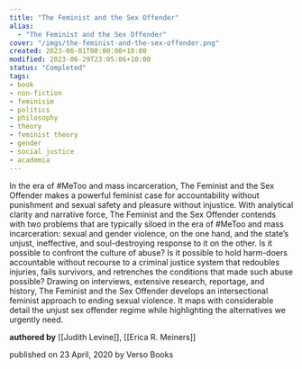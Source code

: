 ```yaml
---
title: "The Feminist and the Sex Offender"
alias:
  - "The Feminist and the Sex Offender"
cover: "/imgs/the-feminist-and-the-sex-offender.png"
created: 2023-06-01T00:00:00+10:00
modified: 2023-06-29T23:05:06+10:00
status: "Completed"
tags:
- book
- non-fiction
- feminisim
- politics
- philosophy
- theory
- feminist theory
- gender
- social justice
- academia
---
```


In the era of #MeToo and mass incarceration, The Feminist and the Sex Offender makes a powerful feminist case for accountability without punishment and sexual safety and pleasure without injustice. With analytical clarity and narrative force, The Feminist and the Sex Offender contends with two problems that are typically siloed in the era of #MeToo and mass incarceration: sexual and gender violence, on the one hand, and the state’s unjust, ineffective, and soul-destroying response to it on the other. Is it possible to confront the culture of abuse? Is it possible to hold harm-doers accountable without recourse to a criminal justice system that redoubles injuries, fails survivors, and retrenches the conditions that made such abuse possible? Drawing on interviews, extensive research, reportage, and history, The Feminist and the Sex Offender develops an intersectional feminist approach to ending sexual violence. It maps with considerable detail the unjust sex offender regime while highlighting the alternatives we urgently need.

**authored by** [[Judith Levine]], [[Erica R. Meiners]]

published on 23 April, 2020 by Verso Books

